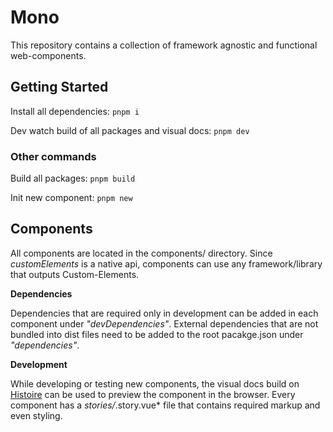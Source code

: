 # Mono

This repository contains a collection of framework agnostic and functional web-components.

## Getting Started

Install all dependencies:
`pnpm i`

Dev watch build of all packages and visual docs:
`pnpm dev`

### Other commands

Build all packages:
`pnpm build`

Init new component:
`pnpm new`


## Components

All components are located in the components/ directory.
Since *customElements* is a native api, components can use any framework/library that outputs Custom-Elements.

**Dependencies**

Dependencies that are required only in development can be added in each component under *"devDependencies"*. External dependencies that are not bundled into dist files need to be added to the root pacakge.json under *"dependencies"*.

**Development**

While developing or testing new components, the visual docs build on [Histoire](https://histoire.dev/) can be used to preview the component in the browser.
Every component has a *stories/*.story.vue* file that contains required markup and even styling.
